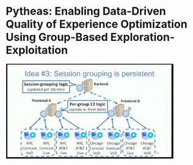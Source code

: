 # Pytheas: Enabling Data-Driven Quality of Experience Optimization Using Group-Based Exploration-Exploitation

![](2layer.png)
